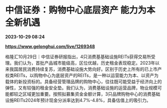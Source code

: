 # 中信证券：购物中心底层资产 能力为本全新机遇

**2023-10-29 08:24**

**https://www.gelonghui.com/live/1269348**

格隆汇10月29日｜中信证券研报指出，4只消费基基础设施REITs获得交易所受理。我们认为，首批产品城市能级高，区位优越，历史租金表现稳定。2023年以来我国居民消费持续复苏，消费基础设施大势向好。区别于历史上所有的已上市产权类REITs，以购物中心为底层资产的REITs，是一种以运营能力为本、以资产为载体的新投资标的。具备经营管理品牌的购物中心，往往既可能受益于经济向上的弹性，又有较强的租金安全垫。我们认为，消费基础设施的运营品牌，物业规模可能都较之区域更加重要。按照拟募集资金金额计算，3只品牌购物中心的消费基础设施REITs2024年预计现金分派率达到4.7%-4.8%，具备估值上的吸引力。